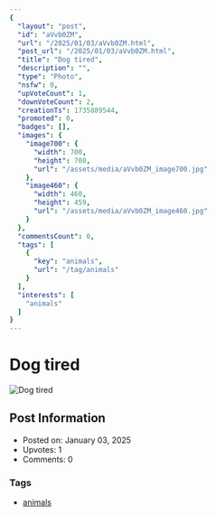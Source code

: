 ```yaml
---
{
  "layout": "post",
  "id": "aVvb0ZM",
  "url": "/2025/01/03/aVvb0ZM.html",
  "post_url": "/2025/01/03/aVvb0ZM.html",
  "title": "Dog tired",
  "description": "",
  "type": "Photo",
  "nsfw": 0,
  "upVoteCount": 1,
  "downVoteCount": 2,
  "creationTs": 1735889544,
  "promoted": 0,
  "badges": [],
  "images": {
    "image700": {
      "width": 700,
      "height": 700,
      "url": "/assets/media/aVvb0ZM_image700.jpg"
    },
    "image460": {
      "width": 460,
      "height": 459,
      "url": "/assets/media/aVvb0ZM_image460.jpg"
    }
  },
  "commentsCount": 0,
  "tags": [
    {
      "key": "animals",
      "url": "/tag/animals"
    }
  ],
  "interests": [
    "animals"
  ]
}
---
```


# Dog tired

![Dog tired](/assets/media/aVvb0ZM_image700.jpg)

## Post Information

- Posted on: January 03, 2025
- Upvotes: 1
- Comments: 0

### Tags

- [animals](/tag/animals)
